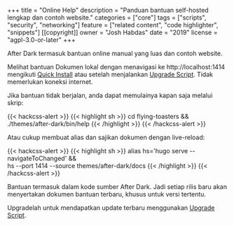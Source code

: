 +++
title = "Online Help"
description = "Panduan bantuan self-hosted lengkap dan contoh website."
categories = ["core"]
tags = ["scripts", "security", "networking"]
feature = ["related content", "code highlighter", "snippets"]
[[copyright]]
  owner = "Josh Habdas"
  date = "2019"
  license = "agpl-3.0-or-later"
+++

After Dark termasuk bantuan online manual yang luas dan contoh website.

Melihat bantuan Dokumen lokal dengan menavigasi ke http://localhost:1414 mengikuti [Quick Install](../quick-install) atau setelah menjalankan [Upgrade Script](../upgrade-script). Tidak memerlukan koneksi internet.

Jika bantuan tidak berjalan, anda dapat memulainya kapan saja melalui skrip:

{{< hackcss-alert >}}
{{< highlight sh >}}
cd flying-toasters && \
./themes/after-dark/bin/help
{{< /highlight >}}
{{< /hackcss-alert >}}

Atau cukup membuat alias dan sajikan dokumen dengan live-reload:

{{< hackcss-alert >}}
{{< highlight sh >}}
alias hs='hugo serve --navigateToChanged' && \
hs --port 1414 --source themes/after-dark/docs
{{< /highlight >}}
{{< /hackcss-alert >}}

Bantuan termasuk dalam kode sumber After Dark. Jadi setiap rilis baru akan menyertakan dokumen bantuan terbaru, khusus untuk versi tertentu.

Upgradelah untuk mendapatkan update terbaru menggunakan [Upgrade Script](../upgrade-script/).
